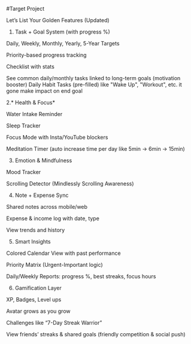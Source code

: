#Target Project 

Let’s List Your Golden Features (Updated)

1. Task + Goal System (with progress %)

Daily, Weekly, Monthly, Yearly, 5-Year Targets

Priority-based progress tracking

Checklist with stats

See common daily/monthly tasks linked to long-term goals (motivation booster)
Daily Habit Tasks (pre-filled) like "Wake Up", "Workout", etc. it gone make impact on end goal

2.* Health & Focus*

Water Intake Reminder

Sleep Tracker

Focus Mode with Insta/YouTube blockers

Meditation Timer (auto increase time per day like 5min → 6min → 15min)

3. Emotion & Mindfulness

Mood Tracker

Scrolling Detector (Mindlessly Scrolling Awareness)


4. Note + Expense Sync

Shared notes across mobile/web

Expense & income log with date, type

View trends and history


5. Smart Insights

Colored Calendar View with past performance

Priority Matrix (Urgent-Important logic)

Daily/Weekly Reports: progress %, best streaks, focus hours


6. Gamification Layer

XP, Badges, Level ups

Avatar grows as you grow

Challenges like “7-Day Streak Warrior”

View friends’ streaks & shared goals (friendly competition & social push)